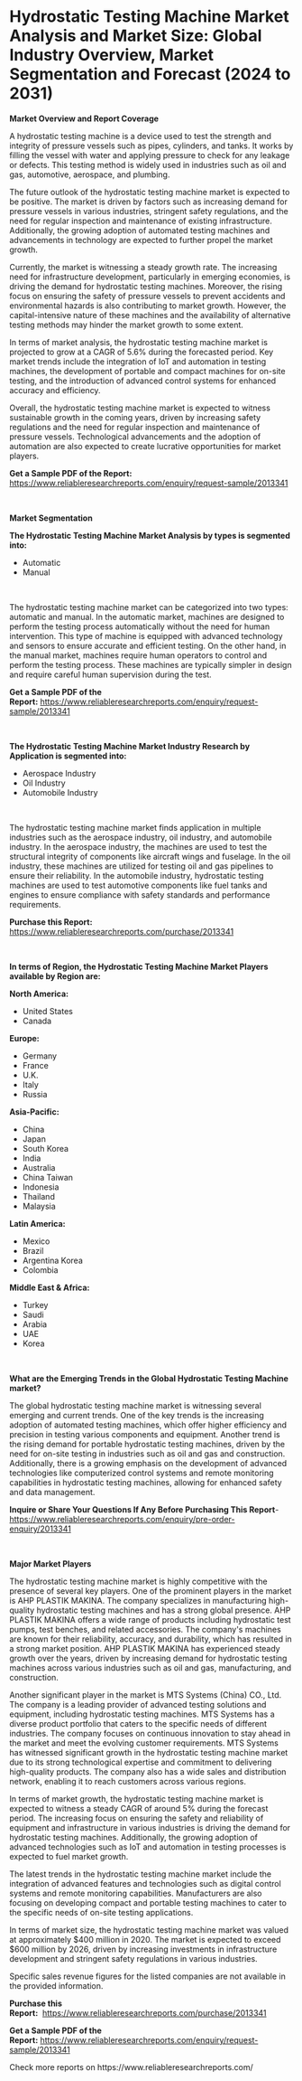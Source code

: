 <p><h1>Hydrostatic Testing Machine Market Analysis and Market Size: Global Industry Overview, Market Segmentation and Forecast (2024 to 2031)</h1></p><p><strong>Market Overview and Report Coverage</strong></p>
<p><p>A hydrostatic testing machine is a device used to test the strength and integrity of pressure vessels such as pipes, cylinders, and tanks. It works by filling the vessel with water and applying pressure to check for any leakage or defects. This testing method is widely used in industries such as oil and gas, automotive, aerospace, and plumbing.</p><p>The future outlook of the hydrostatic testing machine market is expected to be positive. The market is driven by factors such as increasing demand for pressure vessels in various industries, stringent safety regulations, and the need for regular inspection and maintenance of existing infrastructure. Additionally, the growing adoption of automated testing machines and advancements in technology are expected to further propel the market growth.</p><p>Currently, the market is witnessing a steady growth rate. The increasing need for infrastructure development, particularly in emerging economies, is driving the demand for hydrostatic testing machines. Moreover, the rising focus on ensuring the safety of pressure vessels to prevent accidents and environmental hazards is also contributing to market growth. However, the capital-intensive nature of these machines and the availability of alternative testing methods may hinder the market growth to some extent.</p><p>In terms of market analysis, the hydrostatic testing machine market is projected to grow at a CAGR of 5.6% during the forecasted period. Key market trends include the integration of IoT and automation in testing machines, the development of portable and compact machines for on-site testing, and the introduction of advanced control systems for enhanced accuracy and efficiency.</p><p>Overall, the hydrostatic testing machine market is expected to witness sustainable growth in the coming years, driven by increasing safety regulations and the need for regular inspection and maintenance of pressure vessels. Technological advancements and the adoption of automation are also expected to create lucrative opportunities for market players.</p></p>
<p><strong>Get a Sample PDF of the Report:</strong> <a href="https://www.reliableresearchreports.com/enquiry/request-sample/2013341">https://www.reliableresearchreports.com/enquiry/request-sample/2013341</a></p>
<p>&nbsp;</p>
<p><strong>Market Segmentation</strong></p>
<p><strong>The Hydrostatic Testing Machine Market Analysis by types is segmented into:</strong></p>
<p><ul><li>Automatic</li><li>Manual</li></ul></p>
<p>&nbsp;</p>
<p><p>The hydrostatic testing machine market can be categorized into two types: automatic and manual. In the automatic market, machines are designed to perform the testing process automatically without the need for human intervention. This type of machine is equipped with advanced technology and sensors to ensure accurate and efficient testing. On the other hand, in the manual market, machines require human operators to control and perform the testing process. These machines are typically simpler in design and require careful human supervision during the test.</p></p>
<p><strong>Get a Sample PDF of the Report:</strong>&nbsp;<a href="https://www.reliableresearchreports.com/enquiry/request-sample/2013341">https://www.reliableresearchreports.com/enquiry/request-sample/2013341</a></p>
<p>&nbsp;</p>
<p><strong>The Hydrostatic Testing Machine Market Industry Research by Application is segmented into:</strong></p>
<p><ul><li>Aerospace Industry</li><li>Oil Industry</li><li>Automobile Industry</li></ul></p>
<p>&nbsp;</p>
<p><p>The hydrostatic testing machine market finds application in multiple industries such as the aerospace industry, oil industry, and automobile industry. In the aerospace industry, the machines are used to test the structural integrity of components like aircraft wings and fuselage. In the oil industry, these machines are utilized for testing oil and gas pipelines to ensure their reliability. In the automobile industry, hydrostatic testing machines are used to test automotive components like fuel tanks and engines to ensure compliance with safety standards and performance requirements.</p></p>
<p><strong>Purchase this Report:</strong>&nbsp; <a href="https://www.reliableresearchreports.com/purchase/2013341">https://www.reliableresearchreports.com/purchase/2013341</a></p>
<p>&nbsp;</p>
<p><strong>In terms of Region, the Hydrostatic Testing Machine Market Players available by Region are:</strong></p>
<p>
    <p> <strong> North America: </strong>
        <ul>
            <li>United States</li>
            <li>Canada</li>
        </ul>
        </p> 
    <p> <strong> Europe: </strong>
        <ul>
            <li>Germany</li>
            <li>France</li>
            <li>U.K.</li>
            <li>Italy</li>
            <li>Russia</li>
        </ul>
        </p> 
    <p> <strong> Asia-Pacific: </strong>
        <ul>
            <li>China</li>
            <li>Japan</li>
            <li>South Korea</li>
            <li>India</li>
            <li>Australia</li>
            <li>China Taiwan</li>
            <li>Indonesia</li>
            <li>Thailand</li>
            <li>Malaysia</li>
        </ul>
        </p> 
    <p> <strong> Latin America: </strong>
        <ul>
            <li>Mexico</li>
            <li>Brazil</li>
            <li>Argentina Korea</li>
            <li>Colombia</li>
        </ul>
        </p> 
    <p> <strong> Middle East & Africa: </strong>
        <ul>
            <li>Turkey</li>
            <li>Saudi</li>
            <li>Arabia</li>
            <li>UAE</li>
            <li>Korea</li>
        </ul>
    </p>
    </p>
<p>&nbsp;</p>
<p><strong>What are the Emerging Trends in the Global Hydrostatic Testing Machine market?</strong></p>
<p><p>The global hydrostatic testing machine market is witnessing several emerging and current trends. One of the key trends is the increasing adoption of automated testing machines, which offer higher efficiency and precision in testing various components and equipment. Another trend is the rising demand for portable hydrostatic testing machines, driven by the need for on-site testing in industries such as oil and gas and construction. Additionally, there is a growing emphasis on the development of advanced technologies like computerized control systems and remote monitoring capabilities in hydrostatic testing machines, allowing for enhanced safety and data management.</p></p>
<p><strong>Inquire or Share Your Questions If Any Before Purchasing This Report</strong>- <a href="https://www.reliableresearchreports.com/enquiry/pre-order-enquiry/2013341">https://www.reliableresearchreports.com/enquiry/pre-order-enquiry/2013341</a></p>
<p>&nbsp;</p>
<p><strong>Major Market Players</strong></p>
<p><p>The hydrostatic testing machine market is highly competitive with the presence of several key players. One of the prominent players in the market is AHP PLASTIK MAKINA. The company specializes in manufacturing high-quality hydrostatic testing machines and has a strong global presence. AHP PLASTIK MAKINA offers a wide range of products including hydrostatic test pumps, test benches, and related accessories. The company's machines are known for their reliability, accuracy, and durability, which has resulted in a strong market position. AHP PLASTIK MAKINA has experienced steady growth over the years, driven by increasing demand for hydrostatic testing machines across various industries such as oil and gas, manufacturing, and construction.</p><p>Another significant player in the market is MTS Systems (China) CO., Ltd. The company is a leading provider of advanced testing solutions and equipment, including hydrostatic testing machines. MTS Systems has a diverse product portfolio that caters to the specific needs of different industries. The company focuses on continuous innovation to stay ahead in the market and meet the evolving customer requirements. MTS Systems has witnessed significant growth in the hydrostatic testing machine market due to its strong technological expertise and commitment to delivering high-quality products. The company also has a wide sales and distribution network, enabling it to reach customers across various regions.</p><p>In terms of market growth, the hydrostatic testing machine market is expected to witness a steady CAGR of around 5% during the forecast period. The increasing focus on ensuring the safety and reliability of equipment and infrastructure in various industries is driving the demand for hydrostatic testing machines. Additionally, the growing adoption of advanced technologies such as IoT and automation in testing processes is expected to fuel market growth.</p><p>The latest trends in the hydrostatic testing machine market include the integration of advanced features and technologies such as digital control systems and remote monitoring capabilities. Manufacturers are also focusing on developing compact and portable testing machines to cater to the specific needs of on-site testing applications.</p><p>In terms of market size, the hydrostatic testing machine market was valued at approximately $400 million in 2020. The market is expected to exceed $600 million by 2026, driven by increasing investments in infrastructure development and stringent safety regulations in various industries.</p><p>Specific sales revenue figures for the listed companies are not available in the provided information.</p></p>
<p><strong>Purchase this Report:</strong>&nbsp;&nbsp;<a href="https://www.reliableresearchreports.com/purchase/2013341">https://www.reliableresearchreports.com/purchase/2013341</a></p>
<p></p>
<p><strong>Get a Sample PDF of the Report:</strong>&nbsp;<a href="https://www.reliableresearchreports.com/enquiry/request-sample/2013341">https://www.reliableresearchreports.com/enquiry/request-sample/2013341</a></p>
<p>Check more reports on https://www.reliableresearchreports.com/</p>